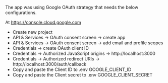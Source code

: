 The app was using Google OAuth strategy that needs the below configurations.

At https://console.cloud.google.com
- Create new project
- API & Services ->  OAuth consent screen -> create app
- API & Services ->  OAuth consent screen -> add email and profile scopes
- Credentials -> create OAuth client ID
- Credentials -> Authorized JavaScript origins -> http://localhost:3000
- Credentials -> Authorized redirect URIs -> http://localhost:3000/auth/callback
- Copy and paste the Client ID to .env GOOGLE_CLIENT_ID
- Copy and paste the Client secret to .env GOOGLE_CLIENT_SECRET
